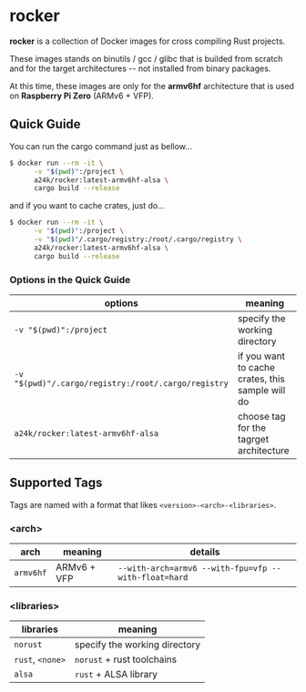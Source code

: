 # rocker

**rocker** is a collection of Docker images for cross compiling Rust projects.

These images stands on binutils / gcc / glibc that is builded from scratch and
for the target architectures -- not installed from binary packages.

At this time, these images are only for the **armv6hf** architecture that is
used on **Raspberry Pi Zero** (ARMv6 + VFP).

## Quick Guide

You can run the cargo command just as bellow...

```bash
$ docker run --rm -it \
      -v "$(pwd)":/project \
      a24k/rocker:latest-armv6hf-alsa \
      cargo build --release
```

and if you want to cache crates, just do...

```bash
$ docker run --rm -it \
      -v "$(pwd)":/project \
      -v "$(pwd)"/.cargo/registry:/root/.cargo/registry \
      a24k/rocker:latest-armv6hf-alsa \
      cargo build --release
```

### Options in the Quick Guide

| options | meaning |
| ---- | ---- |
| ```-v "$(pwd)":/project``` | specify the working directory |
| ```-v "$(pwd)"/.cargo/registry:/root/.cargo/registry``` | if you want to cache crates, this sample will do |
| ```a24k/rocker:latest-armv6hf-alsa``` | choose tag for the tagrget architecture |

## Supported Tags

Tags are named with a format that likes ```<version>-<arch>-<libraries>```.

### \<arch\>

| arch | meaning | details |
| ---- | ---- | ---- |
| ```armv6hf``` | ARMv6 + VFP | ```--with-arch=armv6 --with-fpu=vfp --with-float=hard``` |

### \<libraries\>

| libraries | meaning |
| ---- | ---- |
| ```norust``` | specify the working directory |
| ```rust```, ```<none>``` | ```norust``` + rust toolchains |
| ```alsa``` | ```rust``` + ALSA library |
